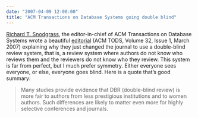 ```yaml
---
date: "2007-04-09 12:00:00"
title: "ACM Transactions on Database Systems going double blind"
---
```




[Richard T. Snodgrass](http://www.cs.arizona.edu/~rts/), the editor-in-chief of ACM Transactions on Database Systems wrote a beautiful [editorial](http://dl.acm.org/citation.cfm?id=1206049.1206050&amp;coll=ACM&amp;dl=ACM&amp;idx=1206049&amp;part=periodical&amp;WantType=periodical&amp;title=ACM%2520Transactions%2520on%2520Database%2520Systems%2520%2528TODS%2529) (ACM TODS, Volume 32, Issue 1, March 2007) explaining why they just changed the journal to use a double-blind review system, that is, a review system where authors do not know who reviews them and the reviewers do not know who they review. This system is far from perfect, but I much prefer symmetry. Either everyone sees everyone, or else, everyone goes blind. Here is a quote that&rsquo;s good summary:

>  Many studies provide evidence that DBR (double-blind review) is more fair to authors from less prestigious institutions and to women authors. Such differences are likely to matter even more for highly selective conferences and journals. 


